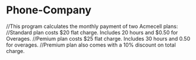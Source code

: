 Phone-Company
=============
//This program calculates the monthly payment of two Acmecell plans:
//Standard plan costs $20 flat charge. Includes 20 hours and $0.50 for Overages.
//Pemium plan costs $25 flat charge. Includes 30 hours and 0.50 for overages. 
//Premium plan also comes with a 10% discount on total charge.

